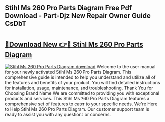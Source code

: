 ## Stihl Ms 260 Pro Parts Diagram Free Pdf Download - Part-Djz New Repair Owner Guide CsDbT

# <h2><a href="http://dfkfqj.blite.top/?on=Stihl+Ms+260+Pro+Parts+Diagram">🔗Download New 👉🔴 Stihl Ms 260 Pro Parts Diagram</a></h2>

[![Stihl Ms 260 Pro Parts Diagram download](https://i.imgur.com/lujVjoI.png)](http://dfkfqj.blite.top/?on=Stihl+Ms+260+Pro+Parts+Diagram)
Welcome to the user manual for your newly activated Stihl Ms 260 Pro Parts Diagram. This comprehensive guide is intended to help you understand and utilize all of the features and benefits of your product. You will find detailed instructions for installation, usage, maintenance, and troubleshooting. Thank You for Choosing Brand Name We are committed to providing you with exceptional products and services. This Stihl Ms 260 Pro Parts Diagram features a comprehensive set of features to cater to your specific needs. We're Here to Help Stihl Ms 260 Pro Parts Diagram. Our customer support team is ready to assist you with any questions or concerns.
